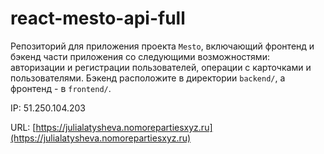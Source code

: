 # react-mesto-api-full
Репозиторий для приложения проекта `Mesto`, включающий фронтенд и бэкенд части приложения со следующими возможностями: авторизации и регистрации пользователей, операции с карточками и пользователями. Бэкенд расположите в директории `backend/`, а фронтенд - в `frontend/`. 
 
IP: 51.250.104.203

URL: [https://julialatysheva.nomorepartiesxyz.ru](https://julialatysheva.nomorepartiesxyz.ru)
